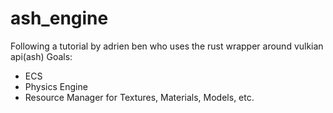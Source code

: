 # ash_engine

Following a tutorial by adrien ben who uses the rust wrapper around vulkian api(ash)
Goals:
  - ECS
  - Physics Engine
  - Resource Manager for Textures, Materials, Models, etc.

